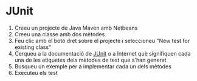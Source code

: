 # JUnit

1. Creeu un projecte de Java Maven amb Netbeans
2. Creeu una classe amb dos mètodes
3. Feu clic amb el botó dret sobre el projecte i seleccioneu "New test for existing class"
4. Cerqueu a la documentació de [JUnit](https://junit.org/junit5/docs/current/user-guide/#writing-tests-annotations) o a Internet què signifiquen cada una de les etiquetes dels mètodes de test que s'han generat
5. Busqueu un exemple per a implementar cada un dels mètodes
6. Executeu els test
